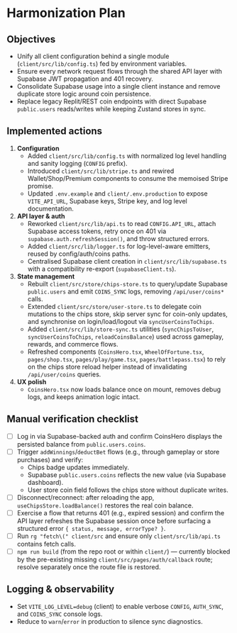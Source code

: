 # Harmonization Plan

## Objectives
- Unify all client configuration behind a single module (`client/src/lib/config.ts`) fed by environment variables.
- Ensure every network request flows through the shared API layer with Supabase JWT propagation and 401 recovery.
- Consolidate Supabase usage into a single client instance and remove duplicate store logic around coin persistence.
- Replace legacy Replit/REST coin endpoints with direct Supabase `public.users` reads/writes while keeping Zustand stores in sync.

## Implemented actions
1. **Configuration**
   - Added `client/src/lib/config.ts` with normalized log level handling and sanity logging (`CONFIG` prefix).
   - Introduced `client/src/lib/stripe.ts` and rewired Wallet/Shop/Premium components to consume the memoised Stripe promise.
   - Updated `.env.example` and `client/.env.production` to expose `VITE_API_URL`, Supabase keys, Stripe key, and log level documentation.
2. **API layer & auth**
   - Reworked `client/src/lib/api.ts` to read `CONFIG.API_URL`, attach Supabase access tokens, retry once on 401 via `supabase.auth.refreshSession()`, and throw structured errors.
   - Added `client/src/lib/logger.ts` for log-level-aware emitters, reused by config/auth/coins paths.
   - Centralised Supabase client creation in `client/src/lib/supabase.ts` with a compatibility re-export (`supabaseClient.ts`).
3. **State management**
   - Rebuilt `client/src/store/chips-store.ts` to query/update Supabase `public.users` and emit `COINS_SYNC` logs, removing `/api/user/coins*` calls.
   - Extended `client/src/store/user-store.ts` to delegate coin mutations to the chips store, skip server sync for coin-only updates, and synchronise on login/load/logout via `syncUserCoinsToChips`.
   - Added `client/src/lib/store-sync.ts` utilities (`syncChipsToUser`, `syncUserCoinsToChips`, `reloadCoinsBalance`) used across gameplay, rewards, and commerce flows.
   - Refreshed components (`CoinsHero.tsx`, `WheelOfFortune.tsx`, `pages/shop.tsx`, `pages/play/game.tsx`, `pages/battlepass.tsx`) to rely on the chips store reload helper instead of invalidating `/api/user/coins` queries.
4. **UX polish**
   - `CoinsHero.tsx` now loads balance once on mount, removes debug logs, and keeps animation logic intact.

## Manual verification checklist
- [ ] Log in via Supabase-backed auth and confirm CoinsHero displays the persisted balance from `public.users.coins`.
- [ ] Trigger `addWinnings`/`deductBet` flows (e.g., through gameplay or store purchases) and verify:
  - Chips badge updates immediately.
  - Supabase `public.users.coins` reflects the new value (via Supabase dashboard).
  - User store coin field follows the chips store without duplicate writes.
- [ ] Disconnect/reconnect: after reloading the app, `useChipsStore.loadBalance()` restores the real coin balance.
- [ ] Exercise a flow that returns 401 (e.g., expired session) and confirm the API layer refreshes the Supabase session once before surfacing a structured error `{ status, message, errorType? }`.
- [ ] Run `rg "fetch\(" client/src` and ensure only `client/src/lib/api.ts` contains fetch calls.
- [ ] `npm run build` (from the repo root or within `client/`) — currently blocked by the pre-existing missing `client/src/pages/auth/callback` route; resolve separately once the route file is restored.

## Logging & observability
- Set `VITE_LOG_LEVEL=debug` (client) to enable verbose `CONFIG`, `AUTH_SYNC`, and `COINS_SYNC` console logs.
- Reduce to `warn`/`error` in production to silence sync diagnostics.
